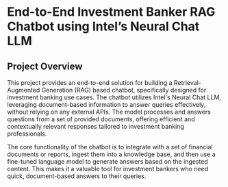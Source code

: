 # End-to-End Investment Banker RAG Chatbot using Intel’s Neural Chat LLM

## Project Overview

This project provides an end-to-end solution for building a Retrieval-Augmented Generation (RAG) based chatbot, specifically designed for investment banking use cases. The chatbot utilizes Intel's Neural Chat LLM, leveraging document-based information to answer queries effectively, without relying on any external APIs. The model processes and answers questions from a set of provided documents, offering efficient and contextually relevant responses tailored to investment banking professionals.

The core functionality of the chatbot is to integrate with a set of financial documents or reports, ingest them into a knowledge base, and then use a fine-tuned language model to generate answers based on the ingested content. This makes it a valuable tool for investment bankers who need quick, document-based answers to their queries.
